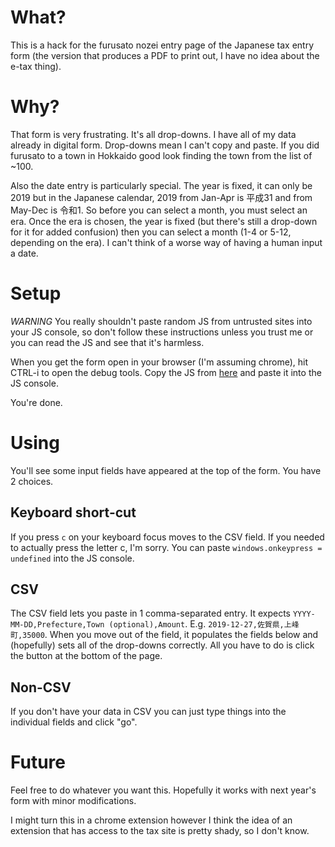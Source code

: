 # What?

This is a hack for the furusato nozei entry page
of the Japanese tax entry form
(the version that produces a PDF to print out,
I have no idea about the e-tax thing).

# Why?

That form is very frustrating.
It's all drop-downs.
I have all of my data already in digital form.
Drop-downs mean I can't copy and paste.
If you did furusato to a town in Hokkaido
good look finding the town from the list of ~100.

Also the date entry is particularly special.
The year is fixed,
it can only be 2019
but in the Japanese calendar,
2019 from Jan-Apr is 平成31
and from May-Dec is 令和1.
So before you can select a month,
you must select an era.
Once the era is chosen,
the year is fixed
(but there's still a drop-down for it for added confusion)
then you can select a month
(1-4 or 5-12, depending on the era).
I can't think of a worse way of having a human input a date.

# Setup

*WARNING* You really shouldn't paste random JS from untrusted sites
into your JS console,
so don't follow these instructions unless you trust me
or you can read the JS and see that it's harmless.

When you get the form open in your browser
(I'm assuming chrome),
hit CTRL-i to open the debug tools.
Copy the JS from [here](https://raw.githubusercontent.com/fergald/furusato/master/furusato.js)
and paste it into the JS console.

You're done.

# Using

You'll see some input fields have appeared
at the top of the form.
You have 2 choices.

## Keyboard short-cut

If you press `c` on your keyboard
focus moves to the CSV field.
If you needed to actually press the letter c,
I'm sorry.
You can paste `windows.onkeypress = undefined` into the JS console.

## CSV

The CSV field lets you paste in 1 comma-separated entry.
It expects `YYYY-MM-DD,Prefecture,Town (optional),Amount`.
E.g. `2019-12-27,佐賀県,上峰町,35000`.
When you move out of the field,
it populates the fields below
and (hopefully) sets all of the drop-downs correctly.
All you have to do is click the button at the bottom of the page.

## Non-CSV

If you don't have your data in CSV
you can just type things into the individual fields
and click "go".

# Future

Feel free to do whatever you want this.
Hopefully it works with next year's form
with minor modifications.

I might turn this in a chrome extension
however I think the idea of an extension
that has access to the tax site is pretty shady,
so I don't know.
